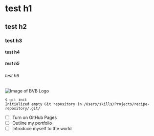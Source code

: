 # test h1
## test h2
### test h3
#### test h4
##### test h5
###### test h6
![Image of BVB Logo](https://upload.wikimedia.org/wikipedia/de/thumb/8/8c/Borussia_Dortmund_09_Logo_alt.svg/400px-Borussia_Dortmund_09_Logo_alt.svg.png?20100830222804)

```
$ git init
Initialized empty Git repository in /Users/skills/Projects/recipe-repository/.git/
```
- [ ] Turn on GitHub Pages
- [ ] Outline my portfolio
- [ ] Introduce myself to the world
